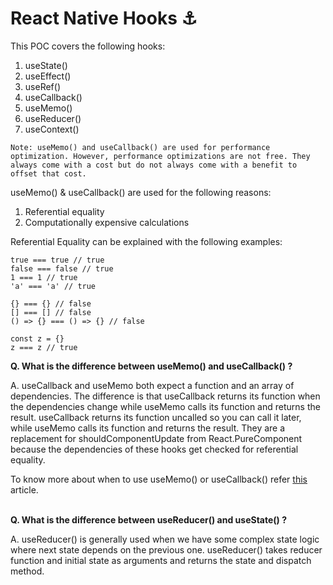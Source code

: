 # React Native Hooks ⚓

This POC covers the following hooks:
1. useState()
2. useEffect()
3. useRef()
4. useCallback()
5. useMemo()
6. useReducer()
7. useContext()


`Note: useMemo() and useCallback() are used for performance optimization. However, performance optimizations are not free. They always come with a cost but do not always come with a benefit to offset that cost.`

useMemo() & useCallback() are used for the following reasons:
1. Referential equality
2. Computationally expensive calculations

Referential Equality can be explained with the following examples:
```
true === true // true
false === false // true
1 === 1 // true
'a' === 'a' // true

{} === {} // false
[] === [] // false
() => {} === () => {} // false

const z = {}
z === z // true
```

<b>Q. What is the difference between useMemo() and useCallback() ?</b>

A. useCallback and useMemo both expect a function and an array of dependencies. The difference is that useCallback returns its function when the dependencies change while useMemo calls its function and returns the result.
useCallback returns its function uncalled so you can call it later, while useMemo calls its function and returns the result.
They are a replacement for shouldComponentUpdate from React.PureComponent because the dependencies of these hooks get checked for referential equality.

To know more about when to use useMemo() or useCallback() refer [this](https://kentcdodds.com/blog/usememo-and-usecallback) article.

<br/>
<b>Q. What is the difference between useReducer() and useState() ?</b>

A. useReducer() is generally used when we have some complex state logic where next state depends on the previous one.
useReducer() takes reducer function and initial state as arguments and returns the state and dispatch method.